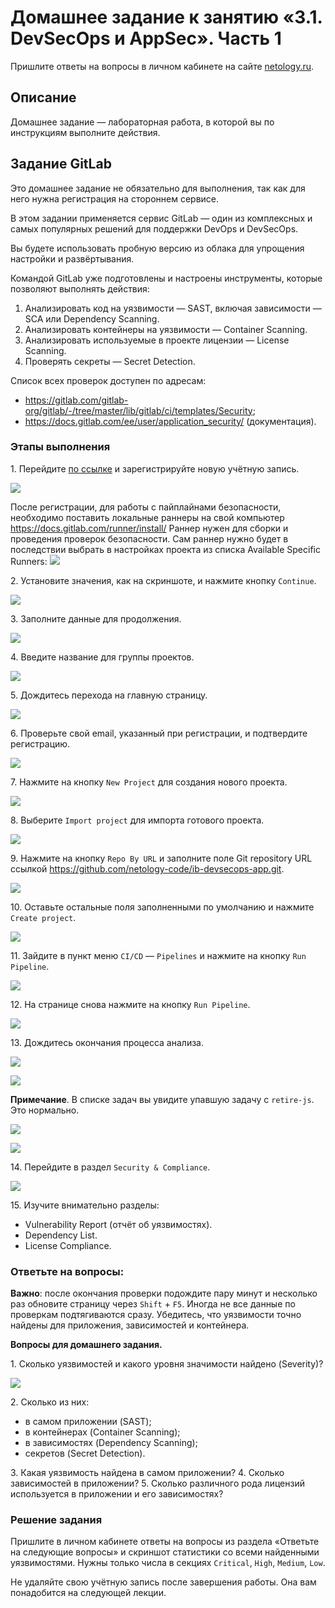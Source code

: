 # Домашнее задание к занятию «3.1. DevSecOps и AppSec». Часть 1

Пришлите ответы на вопросы в личном кабинете на сайте [netology.ru](https://netology.ru).

## Описание

Домашнее задание — лабораторная работа, в которой вы по инструкциям выполните действия.

## Задание GitLab

Это домашнее задание не обязательно для выполнения, так как для него нужна регистрация на стороннем сервисе.

В этом задании применяется сервис GitLab — один из комплексных и самых популярных решений для поддержки DevOps и DevSecOps.

Вы будете использовать пробную версию из облака для упрощения настройки и развёртывания.

Командой GitLab уже подготовлены и настроены инструменты, которые позволяют выполнять действия:
1. Анализировать код на уязвимости — SAST, включая зависимости — SCA или Dependency Scanning.
2. Анализировать контейнеры на уязвимости — Container Scanning.
3. Анализировать используемые в проекте лицензии — License Scanning.
4. Проверять секреты — Secret Detection.

Список всех проверок доступен по адресам:
* https://gitlab.com/gitlab-org/gitlab/-/tree/master/lib/gitlab/ci/templates/Security;
* https://docs.gitlab.com/ee/user/application_security/ (документация).

### Этапы выполнения

1\. Перейдите [по ссылке](https://gitlab.com/-/trial_registrations/new) и зарегистрируйте новую учётную запись.

![](pic/01.png)

После регистрации, для работы с пайплайнами безопасности, необходимо поставить локальные раннеры на свой компьютер
https://docs.gitlab.com/runner/install/
Раннер нужен для сборки и проведения проверок безопасности. Сам раннер нужно будет в последствии выбрать в настройках проекта из списка Available Specific Runners:
![](https://i.imgur.com/aXC66KH.png)

2\. Установите значения, как на скриншоте, и нажмите кнопку `Continue`.

![](pic/02.png)

3\. Заполните данные для продолжения.

![](pic/03.png)

4\. Введите название для группы проектов.

![](pic/04.png)

5\. Дождитесь перехода на главную страницу. 

![](pic/05.png)

6\. Проверьте свой email, указанный при регистрации, и подтвердите регистрацию.

![](pic/06.png)

7\. Нажмите на кнопку `New Project` для создания нового проекта.

![](pic/07.png)

8\. Выберите `Import project` для импорта готового проекта.

![](pic/08.png)

9\. Нажмите на кнопку `Repo By URL` и заполните поле Git repository URL ссылкой https://github.com/netology-code/ib-devsecops-app.git.

![](pic/09.png)

10\. Оставьте остальные поля заполненными по умолчанию и нажмите `Create project`.

![](pic/10.png)

11\. Зайдите в пункт меню `CI/CD` — `Pipelines` и нажмите на кнопку `Run Pipeline`.

![](pic/pipeline.png)

12\. На странице снова нажмите на кнопку `Run Pipeline`.

![](pic/run-pipeline.png)

13\. Дождитесь окончания процесса анализа.

![](pic/13_inprogress.png)

![](pic/13_finished.png)

**Примечание**. В списке задач вы увидите упавшую задачу с `retire-js`. Это нормально.

![](pic/failed-jobs.png)

![](pic/retirejs.png)

14\. Перейдите в раздел `Security & Compliance`.

![](pic/14.png)

15\. Изучите внимательно разделы:

- Vulnerability Report (отчёт об уязвимостях).
- Dependency List.
- License Compliance.

### Ответьте на вопросы:

**Важно**: после окончания проверки подождите пару минут и несколько раз обновите страницу через `Shift` + `F5`. Иногда не все данные по проверкам подтягиваются сразу. Убедитесь, что уязвимости точно найдены для приложения, зависимостей и контейнера.

**Вопросы для домашнего задания.** 

1\. Сколько уязвимостей и какого уровня значимости найдено (Severity)?

![](pic/vulnerabilities.png)

2\. Сколько из них:
- в самом приложении (SAST);
- в контейнерах (Container Scanning);
- в зависимостях (Dependency Scanning);
- секретов (Secret Detection).

3\. Какая уязвимость найдена в самом приложении?
4\. Сколько зависимостей в приложении?
5\. Сколько различного рода лицензий используется в приложении и его зависимостях?

### Решение задания

Пришлите в личном кабинете ответы на вопросы из раздела «Ответьте на следующие вопросы» и скриншот статистики со всеми найденными уязвимостями. Нужны только числа в секциях `Critical`, `High`, `Medium`, `Low`.

Не удаляйте свою учётную запись после завершения работы. Она вам понадобится на следующей лекции.

